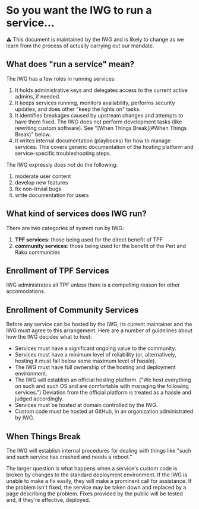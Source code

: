 # So you want the IWG to run a service…

⚠️  This document is maintained by the IWG and is likely to change as we learn
from the process of actually carrying out our mandate.

## What does "run a service" mean?

The IWG has a few roles in running services:

1. It holds administrative keys and delegates access to the current active
   admins, if needed.
2. It keeps services running, monitors availability, performs security updates,
   and does other "keep the lights on" tasks.
3. It identifies breakages caused by upstream changes and attempts to have them
   fixed.  The IWG does not perform development tasks (like rewriting custom
   software).  See "[When Things Break](#When Things Break)" below.
4. It writes internal documentation (playbooks) for how to manage services.
   This covers generic documentation of the hosting platform and
   service-specific troubleshooting steps.

The IWG expressly *does not* do the following:

1. moderate user content
2. develop new features
3. fix non-trivial bugs
4. write documentation for users

## What kind of services does IWG run?

There are two categories of system run by IWG:

1. **TPF services**: those being used for the direct benefit of TPF
2. **community services**: those being used for the benefit of the Perl and Raku communities

## Enrollment of TPF Services

IWG administrates all TPF unless there is a compelling reason for other
accomodations.

## Enrollment of Community Services

Before any service can be hosted by the IWG, its current maintainer and the IWG
must agree to this arrangement.  Here are a number of guidelines about how the
IWG decides what to host:

* Services must have a significant ongoing value to the community.
* Services must have a minimum level of reliability (or, alternatively,
  hosting it must fall below some maximum level of hassle).
* The IWG must have full ownership of the hosting and deployment environment.
* The IWG will establish an official hosting platform.  ("We host everything on
  such and such OS and are comfortable with managing the following services.")
  Deviation from the official platform is treated as a hassle and judged
  accordingly.
* Services must be hosted at domain controlled by the IWG.
* Custom code must be hosted at GitHub, in an organization administrated by
  IWG.

## When Things Break

The IWG will establish internal procedures for dealing with things like "such
and such service has crashed and needs a reboot."

The larger question is what happens when a service's custom code is broken by
changes to the standard deployment environment.  If the IWG is unable to make
a fix easily, they will make a prominent call for assistance.  If the problem
isn't fixed, the service may be taken down and replaced by a page describing
the problem.  Fixes provided by the public will be tested and, if they're
effective, deployed.


